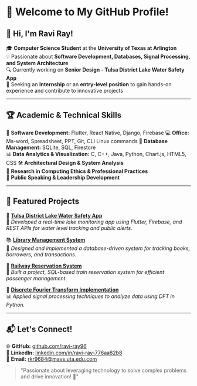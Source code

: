 # 🚀 Welcome to My GitHub Profile!

## 👋 Hi, I'm Ravi Ray!

🎓 **Computer Science Student** at the **University of Texas at Arlington**  
💡 Passionate about **Software Development, Databases, Signal Processing, and System Architecture**  
🔍 Currently working on **Senior Design - Tulsa District Lake Water Safety App**  
📌 Seeking an **Internship** or an **entry-level position** to gain hands-on experience and contribute to innovative projects  

---

## 🏆 Academic & Technical Skills

🎯 **Software Development:** Flutter, React Native, Django, Firebase
💻 **Office:** Ms-word, Spreadsheet, PPT, Git, CLI Linux commands
📂 **Database Management:** SQLite, SQL, Firestore  
📊 **Data Analytics & Visualization:** C, C++, Java, Python, Chart.js, HTML5, CSS 
🛠 **Architectural Design & System Analysis**  
🔬 **Research in Computing Ethics & Professional Practices**  
💬 **Public Speaking & Leadership Development**  

---

## 🌟 Featured Projects

🚀 **[Tulsa District Lake Water Safety App](#)**  
🌊 *Developed a real-time lake monitoring app using Flutter, Firebase, and REST APIs for water level tracking and public alerts.*  

📚 **[Library Management System](#)**  
📖 *Designed and implemented a database-driven system for tracking books, borrowers, and transactions.*  

🚆 **[Railway Reservation System](#)**  
🎫 *Built a project, SQL-based train reservation system for efficient passenger management.*  

🔢 **[Discrete Fourier Transform Implementation](#)**  
📊 *Applied signal processing techniques to analyze data using DFT in Python.*  

---

## 📬 Let's Connect!

🌐 **GitHub:** [github.com/ravi-ray96](https://github.com/ravi-ray96)  
💼 **LinkedIn:** [linkedin.com/in/ravi-ray-776aa82b8](https://www.linkedin.com/in/ravi-ray-776aa82b8/)  
📩 **Email:** [rkr9684@mavs.uta.edu.com](mailto:rkr9684@mavs.uta.edu.com)  

> "Passionate about leveraging technology to solve complex problems and drive innovation! 🚀"
